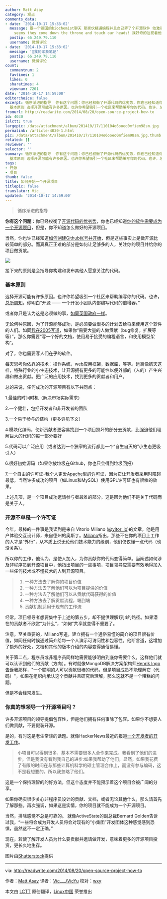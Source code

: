 ```yaml
---
author: Matt Asay
category: 观点
comments_data:
- date: '2014-10-17 15:33:02'
  message: 跟一个德国的biochemist聊天 那家伙精通编程并且自己弄了个开源软件 他激动的跟我说几个MPI的人发现了他们并且帮助修改了一下代码:it
    seems they come down the throne and touch our heads! 我好奇的注视着他的光头...
  postip: 66.249.79.110
  username: 微博评论
- date: '2014-10-17 15:33:02'
  message: '@我的印象笔记'
  postip: 66.249.79.110
  username: 微博评论
count:
  commentnum: 2
  favtimes: 1
  likes: 0
  sharetimes: 4
  viewnum: 7201
date: '2014-10-17 14:59:00'
editorchoice: false
excerpt: 循序渐进的指导  你有这个问题：你已经权衡了开源代码的优劣势，你也已经知道你的软件需要成为一个开源项目，但是，你不知道怎么做好的开源项目。 当然，你也许已经知道如何创建Github帐号并开始，但是这些事实上是做开源比较简单的部分。而真真正正难的部分是如何让足够多的人，关注你的项目并给你的项目做贡献。  接下来的原则是会指导你构建和发布其他人愿意关注的代码。
  基本原则 选择开源可能有许多原因。也许你希望吸引一个社区来帮助编写你的代码。也许，总所周知，你明白开源  一个开发小团队内部编写代码的倍增器。 或者你只是认
fromurl: http://readwrite.com/2014/08/20/open-source-project-how-to
id: 4030
islctt: true
largepic: /data/attachment/album/201410/17/110104o6ooeo0mfiem98sm.jpg
permalink: /article-4030-1.html
pic: /data/attachment/album/201410/17/110104o6ooeo0mfiem98sm.jpg.thumb.jpg
related: []
reviewer: ''
selector: ''
summary: 循序渐进的指导  你有这个问题：你已经权衡了开源代码的优劣势，你也已经知道你的软件需要成为一个开源项目，但是，你不知道怎么做好的开源项目。 当然，你也许已经知道如何创建Github帐号并开始，但是这些事实上是做开源比较简单的部分。而真真正正难的部分是如何让足够多的人，关注你的项目并给你的项目做贡献。  接下来的原则是会指导你构建和发布其他人愿意关注的代码。
  基本原则 选择开源可能有许多原因。也许你希望吸引一个社区来帮助编写你的代码。也许，总所周知，你明白开源  一个开发小团队内部编写代码的倍增器。 或者你只是认
tags:
- 开源
- 项目
thumb: false
title: 如何开始一个开源项目
titlepic: false
translator: Vic___
updated: '2014-10-17 14:59:00'
---
```



> 
> 循序渐进的指导
> 
> 
> 


**你有这个问题**：你已经权衡了[开源代码的优劣势](http://readwrite.com/2014/07/07/open-source-software-pros-cons)，你也已经知道[你的软件需要成为一个开源项目](http://readwrite.com/2014/08/15/open-source-software-business-zulily-erp-wall-street-journal)，但是，你不知道怎么做好的开源项目。


当然，你也许已经知道[如何创建Github帐号并开始](http://www.cocoanetics.com/2011/01/starting-an-opensource-project-on-github/)，但是这些事实上是做开源比较简单的部分。而真真正正难的部分是如何让足够多的人，关注你的项目并给你的项目做贡献。


![](/data/attachment/album/201410/17/110104o6ooeo0mfiem98sm.jpg)


接下来的原则是会指导你构建和发布其他人愿意关注的代码。


### 基本原则


选择开源可能有许多原因。也许你希望吸引一个社区来帮助编写你的代码。也许，[总所周知](http://werd.io/2014/the-roi-of-building-open-source-software)，你明白“开源 —— 一个开发小团队内部编写代码的倍增器。”


或者你只是认为这是必须做的事，[如同英国政府一样](https://www.gov.uk/design-principles)。


无论何种原因，为了开源能够成功，是必须要做很多的计划去给将来使用这个软件的人们。如同[我在2005写道](http://asay.blogspot.com/2005/09/so-you-want-to-build-open-source.html)，如果你“需要大量的人做贡献（bug修复，扩展等等）”，那么你需要“写一个好的文档，使用易于接受的编程语言，和使用模型架构”。


对了，你也需要写人们在乎的软件。


每天思考你依靠的技术：操作系统，web应用框架，数据库，等等。远离像航天这样，特殊行业的小生态技术，让开源拥有更多的可能性以便外部的（人的）产生兴趣和做出贡献。更广泛的应用技术，找到更多的贡献者和用户。


总的来说，任何成功的开源项目有以下共同点：


1.最佳的时间时机（解决市场实际需求）


2.一个健壮，包括开发者和非开发者的团队


3.一个易于参与的结构（更多详见下文）


4.模块化编码，使新贡献者更容易找到一个项目损坏的部分去贡献，比强迫他们理解巨大的代码的每一部分要好


5.代码可以广泛应用（或者达到一个狭窄的流行都比一个“自生自灭的”小生态更吸引人）


6.很好初始源码（如果你放垃圾在Github，你也只会得到垃圾回报）


7.一个自由的许可证-我[个人更爱Apache型的许可证](http://www.cnet.com/news/apache-better-than-gpl-for-open-source-business/)，因为它让开发者采用时障碍最低，当然许多成功的项目（如Linux和MySQL）使用GPL许可证也有很棒的效果。


上述几项，是一个项目成功邀请参与者最难的部分。这是因为他们不是关于代码而是关于人。


### 开源不单是一个许可证


今年，最棒的一件事是我读到是来自 Vitorio Miliano ([@vitor\_io](https://twitter.com/vitor_io))的文章，他是用户体验交互设计师，来自德州的奥斯丁。[Miliano](http://opensourcedesign.is/blogging_about/import-designers/)指出，那些不在你的项目上工作的人才是“外行”，从本质上说无论他们技术能力的级别，他们仅仅懂一点代码（也没关系）。


所以你的工作，他认为，是使人加入，为你贡献你的代码变得简单。当阐述如何涉及非程序员到开源项目中，他指出项目的一些事项，项目领导应需要有效地得加入一些任何技术或不懂技术的人到开源项目。



> 1. 一种方法去了解你的项目价值
> 2. 一种方法去了解他们可以为项目提供的价值
> 3. 一种方法去了解他们可以从贡献代码获得的价值
> 4. 一种方法去了解贡献流程，端到端
> 5. 贡献机制适用于现有的工作流
> 


经常，项目领导者想要集中于上述的第五步，却不提供理解1到4的路径。如果潜在的贡献者不欣赏“为什么”，“如何”共享就变得不重要了。


注意，至关重要的，Miliano写道，建立拥有一个通俗易懂的简介的项目很有价值，如同任何时候通过简介给每一个人演示可访问性和包容性。他断言道，这增加了额外的好处，文档和其他的版本介绍的内容变得通俗易懂。


关于第二点，程序员或非程序员同样地需要能够明白到底你需要什么，这样他们就可以认识到他们的贡献（方向）。有时就像MongoDB解决方案架构师[Henrik Ingo告诉我](https://twitter.com/h_ingo/status/501323333301190656)那样，"一个聪明的人可以贡献很棒的代码，但是项目成员不能理解它（代码）"，如果在组织内承认这个贡献并且研究后理解，那么这就不是一个糟糕的问题。


但是不会经常发生。


### 你真的想领导一个开源项目吗？


许多开源项目的领导提倡包容性，但是他们拥有任何事除了包容。如果你不想要人们做贡献，不要假装开源。


是的，有时这是老生常谈的话题。就像HackerNews最近的报道[一个开发者的开发工作](https://news.ycombinator.com/item?id=8122814)。



> 
> 小项目可以得到很多，基本不需要很多人合作来完成。我看到了他们的进步，但是我没有看到我自己的进步:如果我帮助了他们，显然，如果我花费了有限的时间在与那些计算机科学的硕士管理合作上，而没有参与编码，这不是我想要的。所以我忽略了他们。
> 
> 
> 


这是一个保持理智的的好方法，但这个态度并不能预示着这个项目会被广阔的分享。


如果你确实很少关心非程序员设计的贡献、文档，或者无论其他什么，那么请首先了解那些。再次强调，如果这是实情，你的项目就不能成为一个开源项目。


当然，排除感觉不总是可靠的。 就像ActiveState的副总裁Bernard Golden告诉过我，“一些将会成为开发人员将会对现有的“小集团”开发团体这种感觉感到恐惧，虽然这不一定正确。”


现在，若使了解开发人员为什么要贡献并邀请做开发，意味着更多的开源项目投资，更长久地生存。


图片由[Shutterstock](http://www.shutterstock.com/)提供




---


via: <http://readwrite.com/2014/08/20/open-source-project-how-to>


作者：[Matt Asay](http://readwrite.com/author/matt-asay) 译者：[Vic\_\_\_/VicYu](http://www.vicyu.net) 校对：[wxy](https://github.com/wxy)


本文由 [LCTT](https://github.com/LCTT/TranslateProject) 原创翻译，[Linux中国](http://linux.cn/) 荣誉推出